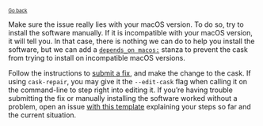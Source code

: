 <sup><sub>[Go back](a_cask_fails_to_install.md#wrong-number-of-arguments-error)</sup></sub>

Make sure the issue really lies with your macOS version. To do so, try to install the software manually. If it is incompatible with your macOS version, it will tell you. In that case, there is nothing we can do to help you install the software, but we can add a [`depends_on macos:`](https://github.com/caskroom/homebrew-cask/blob/master/doc/cask_language_reference/stanzas/depends_on.md#depends_on-macos) stanza to prevent the cask from trying to install on incompatible macOS versions.

Follow the instructions to [submit a fix](../../CONTRIBUTING.md#updating-a-cask), and make the change to the cask. If using `cask-repair`, you may give it the `--edit-cask` flag when calling it on the command-line to step right into editing it. If you’re having trouble submitting the fix or manually installing the software worked without a problem, open an issue [with this template][issue_wrong_number_of_arguments] explaining your steps so far and the current situation.

[issue_wrong_number_of_arguments]: https://github.com/caskroom/homebrew-cask/issues/new?title=Getting%20wrong%20number%20of%20arguments%20and%20cannot%20fix%3A&body=%0A%2A%20Insert%20the%20name%20of%20the%20cask%20in%20the%20title%2C%20after%20the%20%60%3A%60.%0A%2A%20Insert%20the%20name%20of%20the%20cask%20and%20a%20link%20to%20it%20in%20the%20body%20of%20this%20issue%20%28example%3A%20%5B%60alfred%60%5D%28https%3A%2F%2Fgithub.com%2Fcaskroom%2Fhomebrew-cask%2Fblob%2Fmaster%2FCasks%2Falfred.rb%29%29.%0A%2A%20Insert%20a%20detailed%20explanation%20of%20what%20you%20tried%20to%20do%20and%20the%20current%20situation.%0A%2A%20After%20all%20that%20%2A%2Adelete%20all%20this%20pre-inserted%20template%20text%2A%2A.%0A%0AFailure%20to%20follow%20these%20instructions%20may%20get%20your%20issue%20closed%20without%20further%20explanation.%20Thank%20you%20for%20taking%20the%20time%20to%20correctly%20report%20the%20issue.%0A
